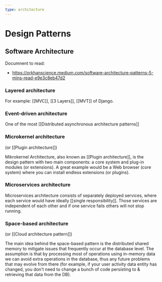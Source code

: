 ```yaml
---
type: architecture
---
```

# Design Patterns

## Software Architecture

Documnent to read:
- https://orkhanscience.medium.com/software-architecture-patterns-5-mins-read-e9e3c8eb47d2

### Layered architecture

For example: [[MVC]], [[3 Layers]], [[MVT]] of Django.

### Event-driven architecture

One of the most [[Distributed asynchronous architecture patterns]]

### Microkernel architecture

(or [[Plugin architecture]])

Mikrokernel Architecture, also known as [[Plugin architecture]], is the design pattern with two main components: a core system and plug-in modules (or extensions). A great example would be a Web browser (core system) where you can install endless extensions (or plugins).

### Microservices architecture

Microservices architecture consists of separately deployed services, where each service would have ideally [[single responsibility]]. Those services are independent of each other and if one service fails others will not stop running.

### Space-based architecture

(or [[Cloud architecture pattern]])

The main idea behind the space-based pattern is the distributed shared memory to mitigate issues that frequently occur at the database level. The assumption is that by processing most of operations using in-memory data we can avoid extra operations in the database, thus any future problems that may evolve from there (for example, if your user activity data entity has changed, you don't need to change a bunch of code persisting to & retrieving that data from the DB).